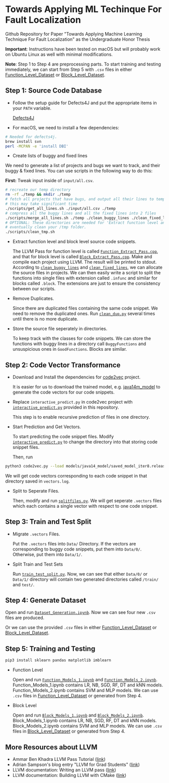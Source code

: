 # Towards Applying ML Techinque For Fault Localization

Github Repository for Paper "Towards Applying Machine Learning Technique For Fault Localization" as the Undergraduate Honor Thesis

**Important**: Instructions have been tested on macOS but will probably work on Ubuntu Linux as well with minimal modifications.

**Note**: Step 1 to Step 4 are preprocessing parts. To start training and testing immediately, we can start from Step 5 with `.csv` files in either [Function_Level_Dataset](https://github.com/jxm6165/Towards-Applying-ML-Techinque-For-Fault-Localization/tree/master/Function_Level_Dataset) or [Block_Level_Dataset](https://github.com/jxm6165/Towards-Applying-ML-Techinque-For-Fault-Localization/tree/master/Block_Level_Dataset).

## Step 1: Source Code Database
* Follow the setup guide for Defects4J and put the appropriate items in your `PATH` variable.

  [Defects4J](https://github.com/rjust/defects4j)

* For macOS, we need to install a few dependencies:

```sh
# Needed for defects4j.
brew install svn
perl -MCPAN -e 'install DBI'
```

* Create lists of buggy and fixed lines

We need to generate a list of projects and bugs we want to track, and their buggy & fixed lines. You can use scripts
in the following way to do this:

**First:** Tweak input inside of `input/all.csv`. 

```sh
# recreate our temp directory
rm -rf ./temp && mkdir ./temp
# fetch all projects that have bugs, and output all their lines to temp
# this may take significant time
./scripts/get_all_lines.sh ./input/all.csv ./temp
# compress all the buggy lines and all the fixed lines into 2 files
./scripts/merge_all_lines.sh ./temp ./clean_buggy_lines ./clean_fixed_line
# OPTIONAL: These directories are needed for 'Extract function level and block level source code snippets', but
# eventually clean your /tmp folder.
./scripts/clean_tmp.sh
```

* Extract function level and block level source code snippets.

  The LLVM Pass for function level is called [`Function_Extract_Pass.cpp`](https://github.com/jxm6165/Towards-Applying-ML-Techinque-For-Fault-Localization/blob/master/Code_Snippet_Extarction/Function_Extract_Pass.cpp), and that for block level is called [`Block_Extract_Pass.cpp`](https://github.com/jxm6165/Towards-Applying-ML-Techinque-For-Fault-Localization/blob/master/Code_Snippet_Extarction/Block_Extract_Pass.cpp). Make and compile each project using LLVM. The result will be printed to stdout. According to [`clean_buggy_lines`](https://github.com/jxm6165/Towards-Applying-ML-Techinque-For-Fault-Localization/blob/master/clean_buggy_lines) and [`clean_fixed_lines`](https://github.com/jxm6165/Towards-Applying-ML-Techinque-For-Fault-Localization/blob/master/clean_fixed_lines), we can allocate the source files in projects. We can then easily write a script to split the functions into single files with extension called `.infunc` and similar for blocks called `.block`. The extensions are just to ensure the consistency between our scripts.

* Remove Duplicates.
  
  Since there are duplicated files containing the same code snippet. We need to remove the duplicated ones. Run [`clean_dup.py`](https://github.com/jxm6165/Towards-Applying-ML-Techinque-For-Fault-Localization/blob/master/clean_dup.py) several times until there is no more duplicate.
 
* Store the source file seperately in directories.

  To keep track with the classes for code snippets. We can store the functions with buggy lines in a directory call `BuggyFunctions` and unsuspicious ones in `GoodFunctions`. Blocks are similar.
  
## Step 2: Code Vector Transformance

* Download and Install the dependencies for [code2vec](https://github.com/tech-srl/code2vec) project. 

  It is easier for us to download the trained model, e.g. [java14m_model](https://s3.amazonaws.com/code2vec/model/java14m_model_trainable.tar.gz) to generate the code vectors for our code snippets.

* Replace `interactive_predict.py` in code2vec project with [`interactive_predict.py`](https://github.com/jxm6165/Towards-Applying-ML-Techinque-For-Fault-Localization/blob/master/interactive_predict.py) provided in this repository.

  This step is to enable recursive prediction of files in one directory. 
 
* Start Prediction and Get Vectors.

  To start predicting the code snippet files. Modify [`interactive_predict.py`](https://github.com/jxm6165/Towards-Applying-ML-Techinque-For-Fault-Localization/blob/master/interactive_predict.py) to change the directory into that storing code snippet files.
 
  Then, run 
 ```bash
 python3 code2vec.py --load models/java14_model/saved_model_iter8.release --export_code_vectors --predict > vectors.log
 ```
  We will get code vectors corresponding to each code snippet in that directory saved in `vectors.log`.
 
* Split to Seperate Files.

  Then, modify and run [`splitfiles.py`](https://github.com/jxm6165/Towards-Applying-ML-Techinque-For-Fault-Localization/blob/master/splitfiles.py). We will get seperate `.vectors` files which each contains a single vector with respect to one code snippet.

## Step 3: Train and Test Split

* Migrate `.vectors` Files.

  Put the `.vectors` files into `Data/` Directory. If the vectors are corresponding to buggy code snippets, put them into `Data/0/`. Otherwise, put them into `Data/1/`.
 
* Split Train and Test Sets

  Run [`train_test_split.py`](https://github.com/jxm6165/Towards-Applying-ML-Techinque-For-Fault-Localization/blob/master/train_test_split.py). Now, we can see that either `Data/0/` or `Data/1/` directory will contain two generated directories called `/train/` and `test/`.
  
## Step 4: Generate Dataset

  Open and run [`Dataset_Generation.ipynb`](https://github.com/jxm6165/Towards-Applying-ML-Techinque-For-Fault-Localization/blob/master/Dataset_Generation.ipynb). Now we can see four new `.csv` files are produced.

  Or we can use the provided `.csv` files in either [Function_Level_Dataset](https://github.com/jxm6165/Towards-Applying-ML-Techinque-For-Fault-Localization/tree/master/Function_Level_Dataset) or [Block_Level_Dataset](https://github.com/jxm6165/Towards-Applying-ML-Techinque-For-Fault-Localization/tree/master/Block_Level_Dataset).

## Step 5: Training and Testing

```sh
pip3 install sklearn pandas matplotlib imblearn
```

* Function Level

  Open and run [`Function_Models_1.ipynb`](https://github.com/jxm6165/Towards-Applying-ML-Techinque-For-Fault-Localization/blob/master/Function_Models_1.ipynb) and [`Function_Models_2.ipynb`](https://github.com/jxm6165/Towards-Applying-ML-Techinque-For-Fault-Localization/blob/master/Function_Models_2.ipynb). Function_Models_1.ipynb contains LR, NB, SGD, RF, DT and kNN models. Function_Models_2.ipynb contains SVM and MLP models. We can use `.csv` files in [Function_Level_Dataset](https://github.com/jxm6165/Towards-Applying-ML-Techinque-For-Fault-Localization/tree/master/Function_Level_Dataset) or generated from Step 4.

* Block Level

  Open and run [`Block_Models_1.ipynb`](https://github.com/jxm6165/Towards-Applying-ML-Techinque-For-Fault-Localization/blob/master/Block_Models_1.ipynb) and [`Block_Models_2.ipynb`](https://github.com/jxm6165/Towards-Applying-ML-Techinque-For-Fault-Localization/blob/master/Block_Models_2.ipynb). Block_Models_1.ipynb contains LR, NB, SGD, RF, DT and kNN models. Block_Models_2.ipynb contains SVM and MLP models. We can use `.csv` files in [Block_Level_Dataset](https://github.com/jxm6165/Towards-Applying-ML-Techinque-For-Fault-Localization/tree/master/Block_Level_Dataset) or generated from Step 4.

## More Resources about LLVM

- Ammar Ben Khadra LLVM Pass Tutorial ([link](https://github.com/abenkhadra/llvm-pass-tutorial/blob/master/README.md))
- Adrian Sampson's blog entry "LLVM for Grad Students" ([link](http://adriansampson.net/blog/llvm.html))
- LLVM documentation: Writing an LLVM pass ([link](http://llvm.org/docs/WritingAnLLVMPass.html))
- LLVM documentation: Building LLVM with CMake ([link](http://llvm.org/docs/CMake.html#cmake-out-of-source-pass))
